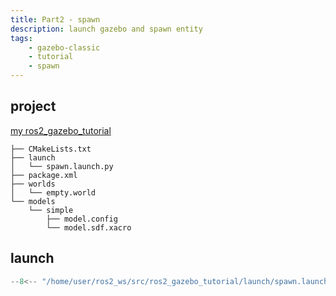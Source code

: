 ```yaml
---
title: Part2 - spawn
description: launch gazebo and spawn entity
tags:
    - gazebo-classic
    - tutorial
    - spawn
---
```


## project
[my ros2_gazebo_tutorial](https://github.com/robobe/ros2_gazebo_tutorial)

```
├── CMakeLists.txt
├── launch
│   └── spawn.launch.py
├── package.xml
├── worlds
│   └── empty.world
└── models
    └── simple
        ├── model.config
        └── model.sdf.xacro

```

## launch

```python title="basic_gazebo.launch.py" linenums="1" hl_lines="46 50 61"
--8<-- "/home/user/ros2_ws/src/ros2_gazebo_tutorial/launch/spawn.launch.py"
```